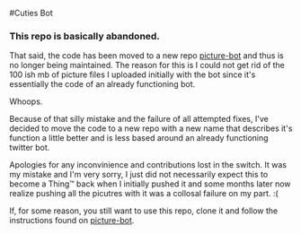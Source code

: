 #Cuties Bot
### This repo is basically abandoned.
That said, the code has been moved to a new repo [picture-bot](https://github.com/FluffyPira/cuties-bot) and thus is no longer being maintained. The reason for this is I could not get rid of the 100 ish mb of picture files I uploaded initially with the bot since it's essentially the code of an already functioning bot.

Whoops.

Because of that silly mistake and the failure of all attempted fixes, I've decided to move the code to a new repo with a new name that describes it's function a little better and is less based around an already functioning twitter bot.

Apologies for any inconvinience and contributions lost in the switch. It was my mistake and I'm very sorry, I just did not necessarily expect this to become a Thing™ back when I initially pushed it and some months later now realize pushing all the picutres with it was a collosal failure on my part. :(

If, for some reason, you still want to use this repo, clone it and follow the instructions found on [picture-bot](https://github.com/FluffyPira/cuties-bot).